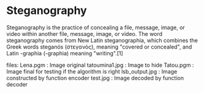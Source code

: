 # Steganography
Steganography  is the practice of concealing a file, message, image, or video within another file, message, image, or video. The word steganography comes from New Latin steganographia, which combines the Greek words steganós (στεγανός), meaning "covered or concealed", and Latin -graphia (-graphia) meaning "writing".[1]

files:
Lena.pgm : Image original
tatoumina1.jpg : Image to hide
Tatou.pgm : Image final for testing if the algorithm is right
lsb_output.jpg : Image constructed by function encoder
test.jpg : Image decoded by function decoder
